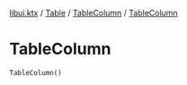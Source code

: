[libui.ktx](../../README.md) / [Table](../README.md) / [TableColumn](README.md) / [TableColumn](-table-column.md)

# TableColumn

`TableColumn()`
